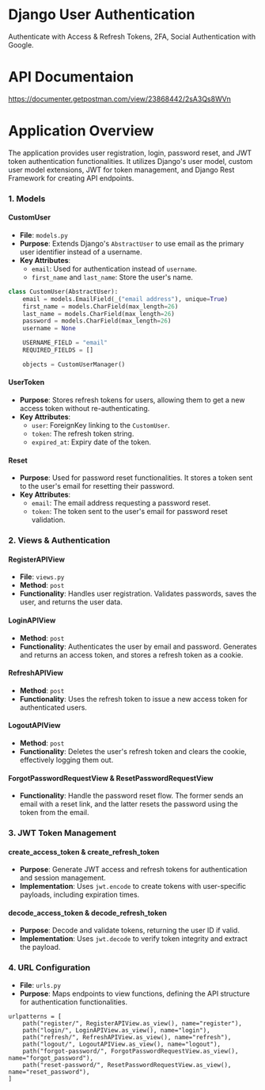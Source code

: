# Django User Authentication
Authenticate with Access &amp; Refresh Tokens, 2FA, Social Authentication with Google.

# API Documentaion 
https://documenter.getpostman.com/view/23868442/2sA3Qs8WVn


# Application Overview
The application provides user registration, login, password reset, and JWT token authentication functionalities. It utilizes Django's user model, custom user model extensions, JWT for token management, and Django Rest Framework for creating API endpoints.

### 1. Models

#### CustomUser

- **File**: `models.py`
- **Purpose**: Extends Django's `AbstractUser` to use email as the primary user identifier instead of a username.
- **Key Attributes**:
  - `email`: Used for authentication instead of `username`.
  - `first_name` and `last_name`: Store the user's name.

```python
class CustomUser(AbstractUser):
    email = models.EmailField(_("email address"), unique=True)
    first_name = models.CharField(max_length=26)
    last_name = models.CharField(max_length=26)
    password = models.CharField(max_length=26)
    username = None

    USERNAME_FIELD = "email"
    REQUIRED_FIELDS = []

    objects = CustomUserManager()
```

#### UserToken

- **Purpose**: Stores refresh tokens for users, allowing them to get a new access token without re-authenticating.
- **Key Attributes**:
  - `user`: ForeignKey linking to the `CustomUser`.
  - `token`: The refresh token string.
  - `expired_at`: Expiry date of the token.

#### Reset

- **Purpose**: Used for password reset functionalities. It stores a token sent to the user's email for resetting their password.
- **Key Attributes**:
  - `email`: The email address requesting a password reset.
  - `token`: The token sent to the user's email for password reset validation.

### 2. Views & Authentication

#### RegisterAPIView

- **File**: `views.py`
- **Method**: `post`
- **Functionality**: Handles user registration. Validates passwords, saves the user, and returns the user data.

#### LoginAPIView

- **Method**: `post`
- **Functionality**: Authenticates the user by email and password. Generates and returns an access token, and stores a refresh token as a cookie.

#### RefreshAPIView

- **Method**: `post`
- **Functionality**: Uses the refresh token to issue a new access token for authenticated users.

#### LogoutAPIView

- **Method**: `post`
- **Functionality**: Deletes the user's refresh token and clears the cookie, effectively logging them out.

#### ForgotPasswordRequestView & ResetPasswordRequestView

- **Functionality**: Handle the password reset flow. The former sends an email with a reset link, and the latter resets the password using the token from the email.

### 3. JWT Token Management

#### create_access_token & create_refresh_token

- **Purpose**: Generate JWT access and refresh tokens for authentication and session management.
- **Implementation**: Uses `jwt.encode` to create tokens with user-specific payloads, including expiration times.

#### decode_access_token & decode_refresh_token

- **Purpose**: Decode and validate tokens, returning the user ID if valid.
- **Implementation**: Uses `jwt.decode` to verify token integrity and extract the payload.

### 4. URL Configuration

- **File**: `urls.py`
- **Purpose**: Maps endpoints to view functions, defining the API structure for authentication functionalities.

```
urlpatterns = [
    path("register/", RegisterAPIView.as_view(), name="register"),
    path("login/", LoginAPIView.as_view(), name="login"),
    path("refresh/", RefreshAPIView.as_view(), name="refresh"),
    path("logout/", LogoutAPIView.as_view(), name="logout"),
    path("forgot-password/", ForgotPasswordRequestView.as_view(), name="forgot_password"),
    path("reset-password/", ResetPasswordRequestView.as_view(), name="reset_password"),
]
```



